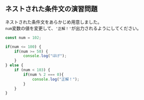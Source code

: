 ## ネストされた条件文の演習問題

ネストされた条件文をあらかじめ用意しました。  
`num`変数の値を変更して、`'正解！'`が出力されるようにしてください。  

```js
const num = 102;

if(num <= 100) {
    if(num >= 50) {
        console.log("ほげ");
    }
} else {
    if (num < 103) {
        if(num % 2 === 0){
            console.log("正解！");
        }
    }
}
```